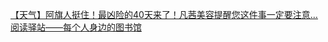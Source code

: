   
[【天气】阿旗人挺住！最凶险的40天来了！凡茜美容提醒您这件事一定要注意…](http://www.dianyue.me/archives/749/kwlthokeorn4usvh/)  
[阅读驿站——每个人身边的图书馆](http://www.dianyue.me/archives/236/5qqmn7xn1tl2xcd8/)